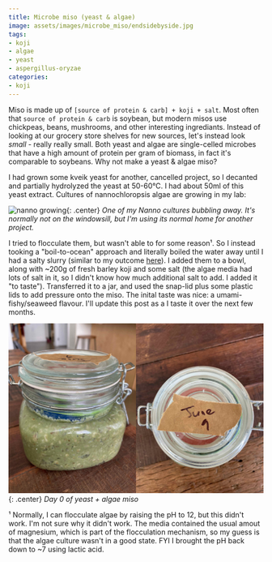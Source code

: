 ```yaml
---
title: Microbe miso (yeast & algae)
image: assets/images/microbe_miso/endsidebyside.jpg
tags:
- koji
- algae
- yeast
- aspergillus-oryzae
categories:
- koji
---
```


Miso is made up of `[source of protein & carb] + koji + salt`. Most often that `source of protein & carb` is soybean, but modern misos use chickpeas, beans, mushrooms, and other interesting ingrediants. Instead of looking at our grocery store shelves for new sources, let's instead look _small_ - really really small. Both yeast and algae are single-celled microbes that have a high amount of protein per gram of biomass, in fact it's comparable to soybeans. Why not make a yeast & algae miso?

I had grown some kveik yeast for another, cancelled project, so I decanted and partially hydrolyzed the yeast at 50-60℃. I had about 50ml of this yeast extract. Cultures of nannochloropsis algae are growing in my lab:

![nanno growing](/assets/images/microbe_miso/algae.gif){: .center}
*One of my Nanno cultures bubbling away. It's normally not on the windowsill, but I'm using its normal home for another project.*


I tried to flocculate them, but wasn't able to for some reason¹. So I instead tooking a "boil-to-ocean" approach and literally boiled the water away until I had a salty slurry (similar to my outcome [here](https://controlledmold.com/algae-as-a-plant-based-anchovy-flavour/)). I added them to a bowl, along with ~200g of fresh barley koji and some salt (the algae media had lots of salt in it, so I didn't know how much additional salt to add. I added it "to taste"). Transferred it to a jar, and used the snap-lid plus some plastic lids to add pressure onto the miso. The inital taste was nice: a umami-fishy/seaweed flavour. I'll update this post as a I taste it over the next few months. 


![day 0 of product](/assets/images/microbe_miso/endsidebyside.jpg){: .center}
*Day 0 of yeast + algae miso*


¹ Normally, I can flocculate algae by raising the pH to 12, but this didn't work. I'm not sure why it didn't work. The media contained the usual amout of magnesium, which is part of the flocculation mechanism, so my guess is that the algae culture wasn't in a good state. FYI I brought the pH back down to ~7 using lactic acid.
